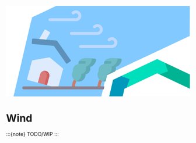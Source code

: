 <img alt="Wind" src="../../images/top/Pages_Wind_damage_10_v2.png" class="page-main-photo">

Wind
====

:::{note}
TODO/WIP
:::
